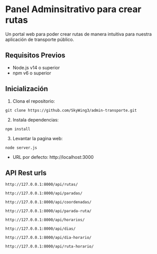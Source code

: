 # Panel Adminsitrativo para crear rutas
Un portal web para poder crear rutas de manera intuitiva para nuestra aplicación de transporte público.

## Requisitos Previos
* Node.js v14 o superior
* npm v6 o superior

## Inicialización
1. Clona el repositorio:
```
git clone https://github.com/SkyWing3/admin-transporte.git
```
2. Instala dependencias:
```
npm install
```
3. Levantar la pagina web:
```
node server.js
```
* URL por defecto: http://localhost:3000

## API Rest urls
```
http://127.0.0.1:8000/api/rutas/
```
```
http://127.0.0.1:8000/api/paradas/
```
```
http://127.0.0.1:8000/api/coordenadas/
```
```
http://127.0.0.1:8000/api/parada-ruta/
```
```
http://127.0.0.1:8000/api/horarios/
```
```
http://127.0.0.1:8000/api/dias/
```
```
http://127.0.0.1:8000/api/dia-horario/
```
```
http://127.0.0.1:8000/api/ruta-horario/
```